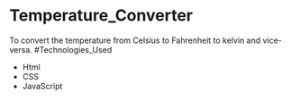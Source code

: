 # Temperature_Converter
To convert the temperature from Celsius to Fahrenheit to kelvin and vice-versa.
#Technologies_Used
<ul>
  <li>
    Html
  </li>
  <li>
    CSS
  </li>
  <li>
    JavaScript 
  </li>
</ul>
